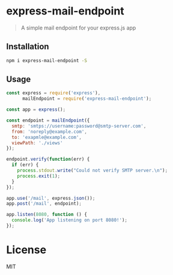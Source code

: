 # express-mail-endpoint

> A simple mail endpoint for your express.js app

## Installation

```sh
npm i express-mail-endpoint -S
```

## Usage

```js
const express = require('express'),
      mailEndpoint = require('express-mail-endpoint');

const app = express();

const endpoint = mailEndpoint({
  smtp: 'smtps://username:password@smtp-server.com',
  from: 'noreply@example.com',
  to: 'exapmle@example.com',
  viewPath: './views'
});

endpoint.verify(function(err) {
  if (err) {
    process.stdout.write("Could not verify SMTP server.\n");
    process.exit(1);
  }
});

app.use('/mail', express.json());
app.post('/mail', endpoint);

app.listen(8080, function () {
  console.log('App listening on port 8080!');
});
```

# License

MIT


